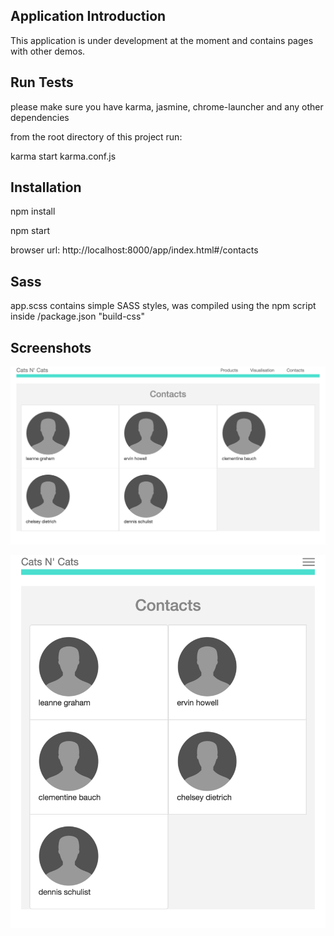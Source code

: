 ## Application Introduction
This application is under development at the moment and contains pages with other demos.


## Run Tests 

please make sure you have karma, jasmine, chrome-launcher and any other dependencies

from the root directory of this project run:

karma start karma.conf.js

## Installation

npm install

npm start

browser url: http://localhost:8000/app/index.html#/contacts

## Sass

app.scss contains simple SASS styles, was compiled using the npm script inside /package.json "build-css"

## Screenshots

![3-col layout](https://raw.githubusercontent.com/jacklp/catsncats/master/screenshots/contacts-3-col.png)

![2-col layout](https://raw.githubusercontent.com/jacklp/catsncats/master/screenshots/contacts-2-col-with-mouse-over-info.png)